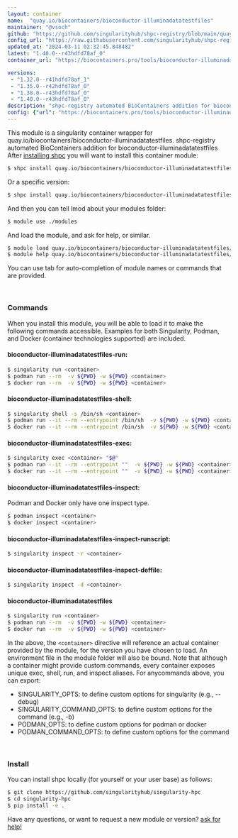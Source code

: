 ```yaml
---
layout: container
name:  "quay.io/biocontainers/bioconductor-illuminadatatestfiles"
maintainer: "@vsoch"
github: "https://github.com/singularityhub/shpc-registry/blob/main/quay.io/biocontainers/bioconductor-illuminadatatestfiles/container.yaml"
config_url: "https://raw.githubusercontent.com/singularityhub/shpc-registry/main/quay.io/biocontainers/bioconductor-illuminadatatestfiles/container.yaml"
updated_at: "2024-03-11 02:32:45.848482"
latest: "1.40.0--r43hdfd78af_0"
container_url: "https://biocontainers.pro/tools/bioconductor-illuminadatatestfiles"

versions:
 - "1.32.0--r41hdfd78af_1"
 - "1.35.0--r42hdfd78af_0"
 - "1.38.0--r43hdfd78af_0"
 - "1.40.0--r43hdfd78af_0"
description: "shpc-registry automated BioContainers addition for bioconductor-illuminadatatestfiles"
config: {"url": "https://biocontainers.pro/tools/bioconductor-illuminadatatestfiles", "maintainer": "@vsoch", "description": "shpc-registry automated BioContainers addition for bioconductor-illuminadatatestfiles", "latest": {"1.40.0--r43hdfd78af_0": "sha256:1f01704a6599a8d8844da3908031f80abf330c729a9f58469e1b3ababe988a51"}, "tags": {"1.32.0--r41hdfd78af_1": "sha256:5c1057145f4010b558883a2e4d010093aa223ab5196600e46b9592011be423e6", "1.35.0--r42hdfd78af_0": "sha256:c64283244d033e866257bdcb54a9b382a7b16767710d403e856438adbd6941d0", "1.38.0--r43hdfd78af_0": "sha256:37d406480afaf0fee10d4227050fe622970fcaada6b7ec1548a5d3581d9b1278", "1.40.0--r43hdfd78af_0": "sha256:1f01704a6599a8d8844da3908031f80abf330c729a9f58469e1b3ababe988a51"}, "docker": "quay.io/biocontainers/bioconductor-illuminadatatestfiles"}
---
```


This module is a singularity container wrapper for quay.io/biocontainers/bioconductor-illuminadatatestfiles.
shpc-registry automated BioContainers addition for bioconductor-illuminadatatestfiles
After [installing shpc](#install) you will want to install this container module:


```bash
$ shpc install quay.io/biocontainers/bioconductor-illuminadatatestfiles
```

Or a specific version:

```bash
$ shpc install quay.io/biocontainers/bioconductor-illuminadatatestfiles:1.40.0--r43hdfd78af_0
```

And then you can tell lmod about your modules folder:

```bash
$ module use ./modules
```

And load the module, and ask for help, or similar.

```bash
$ module load quay.io/biocontainers/bioconductor-illuminadatatestfiles/1.40.0--r43hdfd78af_0
$ module help quay.io/biocontainers/bioconductor-illuminadatatestfiles/1.40.0--r43hdfd78af_0
```

You can use tab for auto-completion of module names or commands that are provided.

<br>

### Commands

When you install this module, you will be able to load it to make the following commands accessible.
Examples for both Singularity, Podman, and Docker (container technologies supported) are included.

#### bioconductor-illuminadatatestfiles-run:

```bash
$ singularity run <container>
$ podman run --rm  -v ${PWD} -w ${PWD} <container>
$ docker run --rm  -v ${PWD} -w ${PWD} <container>
```

#### bioconductor-illuminadatatestfiles-shell:

```bash
$ singularity shell -s /bin/sh <container>
$ podman run --it --rm --entrypoint /bin/sh  -v ${PWD} -w ${PWD} <container>
$ docker run --it --rm --entrypoint /bin/sh  -v ${PWD} -w ${PWD} <container>
```

#### bioconductor-illuminadatatestfiles-exec:

```bash
$ singularity exec <container> "$@"
$ podman run --it --rm --entrypoint ""  -v ${PWD} -w ${PWD} <container> "$@"
$ docker run --it --rm --entrypoint ""  -v ${PWD} -w ${PWD} <container> "$@"
```

#### bioconductor-illuminadatatestfiles-inspect:

Podman and Docker only have one inspect type.

```bash
$ podman inspect <container>
$ docker inspect <container>
```

#### bioconductor-illuminadatatestfiles-inspect-runscript:

```bash
$ singularity inspect -r <container>
```

#### bioconductor-illuminadatatestfiles-inspect-deffile:

```bash
$ singularity inspect -d <container>
```



#### bioconductor-illuminadatatestfiles

```bash
$ singularity run <container>
$ podman run --rm  -v ${PWD} -w ${PWD} <container>
$ docker run --rm  -v ${PWD} -w ${PWD} <container>
```


In the above, the `<container>` directive will reference an actual container provided
by the module, for the version you have chosen to load. An environment file in the
module folder will also be bound. Note that although a container
might provide custom commands, every container exposes unique exec, shell, run, and
inspect aliases. For anycommands above, you can export:

 - SINGULARITY_OPTS: to define custom options for singularity (e.g., --debug)
 - SINGULARITY_COMMAND_OPTS: to define custom options for the command (e.g., -b)
 - PODMAN_OPTS: to define custom options for podman or docker
 - PODMAN_COMMAND_OPTS: to define custom options for the command

<br>

### Install

You can install shpc locally (for yourself or your user base) as follows:

```bash
$ git clone https://github.com/singularityhub/singularity-hpc
$ cd singularity-hpc
$ pip install -e .
```

Have any questions, or want to request a new module or version? [ask for help!](https://github.com/singularityhub/singularity-hpc/issues)